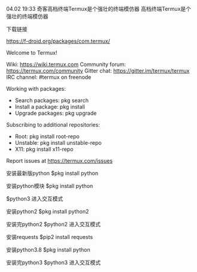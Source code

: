 04.02 19:33
奇客高档终端Termux是个强壮的终端模仿器
高档终端Termux是个强壮的终端模仿器

下载链接

https://f-droid.org/packages/com.termux/


Welcome to Termux!

Wiki:            https://wiki.termux.com
Community forum: https://termux.com/community
Gitter chat:     https://gitter.im/termux/termux
IRC channel:     #termux on freenode

Working with packages:

 * Search packages:   pkg search <query>
 * Install a package: pkg install <package>
 * Upgrade packages:  pkg upgrade

Subscribing to additional repositories:

 * Root:     pkg install root-repo
 * Unstable: pkg install unstable-repo
 * X11:      pkg install x11-repo

Report issues at https://termux.com/issues


安装最新版python      $pkg   install   python

安装python模块   $pkg   install   python


$python3   进入交互模式

安装python2      $pkg  install  python2


安装完python2   $python2  进入交互模式


安装requests     $pip2  install   requests



安装python3.8    $pkg install    python


安装完python3   $python3   进入交互模式



